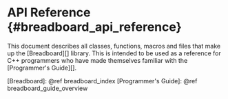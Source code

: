 API Reference    {#breadboard_api_reference}
=============

This document describes all classes, functions, macros and files that make
up the [Breadboard][] library.  This is intended to be used as a reference for
C++ programmers who have made themselves familiar with the
[Programmer's Guide][].

  [Breadboard]: @ref breadboard_index
  [Programmer's Guide]: @ref breadboard_guide_overview
